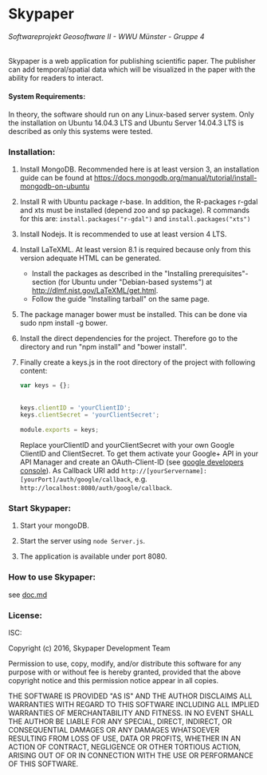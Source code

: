 # Skypaper
###### Softwareprojekt Geosoftware II - WWU Münster - Gruppe 4

Skypaper is a web application for publishing scientific paper. The publisher can add temporal/spatial data which will be visualized in the paper with the ability for readers to interact.


#### System Requirements:
In theory, the software should run on any Linux-based server system.
Only the installation on Ubuntu 14.04.3 LTS and Ubuntu Server 14.04.3 LTS is described as only this systems were tested.

### Installation:

1. Install MongoDB. Recommended here is at least version 3, an installation guide 
   can be found at https://docs.mongodb.org/manual/tutorial/install-mongodb-on-ubuntu

2. Install R with Ubuntu package r-base.
   In addition, the R-packages r-gdal and xts must be installed (depend zoo and sp package).
   R commands for this are: `install.packages("r-gdal")` and 
   `install.packages("xts")`
   

3. Install Nodejs. It is recommended to use at least version 4 LTS.

4. Install LaTeXML. At least version 8.1 is required because only from this version
   adequate HTML can be generated.
   - Install the packages as described in the "Installing prerequisites"-section 
     (for Ubuntu under "Debian-based systems") at http://dlmf.nist.gov/LaTeXML/get.html. 
   - Follow the guide "Installing tarball" on the same page. 

5. The package manager bower must be installed. This can be done via sudo npm install -g bower.

6. Install the direct dependencies for the project. Therefore go to the directory and run
  "npm install" and "bower install".

7. Finally create a keys.js in the root directory of the project with following content: 
   ```javascript
   var keys = {};
 
 
   keys.clientID = 'yourClientID';
   keys.clientSecret = 'yourClientSecret';
 
   module.exports = keys; 
   ```
   Replace yourClientID and yourClientSecret with your own Google ClientID
   and ClientSecret. To get them activate your Google+ API in your API Manager and create an OAuth-Client-ID (see [google developers console](https://console.developers.google.com/)). As Callback URI add `http://[yourServername]:[yourPort]/auth/google/callback`, e.g. `http://localhost:8080/auth/google/callback`.

### Start Skypaper:
1. Start your mongoDB.

2. Start the server using `node Server.js`.

3. The application is available under port 8080.


### How to use Skypaper:

see [doc.md](./doc.md)

### License:

ISC:

Copyright (c) 2016, Skypaper Development Team

Permission to use, copy, modify, and/or distribute this software for any
purpose with or without fee is hereby granted, provided that the above
copyright notice and this permission notice appear in all copies.

THE SOFTWARE IS PROVIDED "AS IS" AND THE AUTHOR DISCLAIMS ALL WARRANTIES
WITH REGARD TO THIS SOFTWARE INCLUDING ALL IMPLIED WARRANTIES OF
MERCHANTABILITY AND FITNESS. IN NO EVENT SHALL THE AUTHOR BE LIABLE FOR
ANY SPECIAL, DIRECT, INDIRECT, OR CONSEQUENTIAL DAMAGES OR ANY DAMAGES
WHATSOEVER RESULTING FROM LOSS OF USE, DATA OR PROFITS, WHETHER IN AN
ACTION OF CONTRACT, NEGLIGENCE OR OTHER TORTIOUS ACTION, ARISING OUT OF
OR IN CONNECTION WITH THE USE OR PERFORMANCE OF THIS SOFTWARE.

